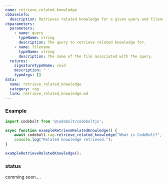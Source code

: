 ```yaml
---
name: retrieve_related_knowledge
cbbaseinfo:
  description: Retrieves related knowledge for a given query and filename.
cbparameters:
  parameters:
    - name: query
      typeName: string
      description: The query to retrieve related knowledge for.
    - name: filename
      typeName: string
      description: The name of the file associated with the query.
  returns:
    signatureTypeName: void
    description: ' '
    typeArgs: []
data:
  name: retrieve_related_knowledge
  category: rag
  link: retrieve_related_knowledge.md
---
```

<CBBaseInfo/> 
 <CBParameters/>

### Example

```js
import codebolt from '@codebolt/codeboltjs';

async function exampleRetrieveRelatedKnowledge() {
    await codebolt.rag.retrieve_related_knowledge("What is CodeBolt?", "example.txt");
    console.log("Related knowledge retrieved.");
}

exampleRetrieveRelatedKnowledge();
```

### status 
comming soon....